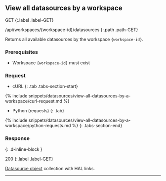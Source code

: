 ## View all datasources by a workspace

GET
{:.label .label-GET}

/api/workspaces/{workspace-id}/datasources
{:.path .path-GET}

Returns all available datasources by the workspace `{workspace-id}`.

### Prerequisites
- Workspace `{workspace-id}` must exist

### Request

- cURL
{: .tab .tabs-section-start}

{% include snippets/datasources/view-all-datasources-by-a-workspace/curl-request.md %}

- Python (requests)
{: .tab}

{% include snippets/datasources/view-all-datasources-by-a-workspace/python-requests.md %}
{: .tabs-section-end}

### Response
{: .d-inline-block }

200
{:.label .label-GET}

[Datasource object](#datasource-object) collection with HAL links.

---
